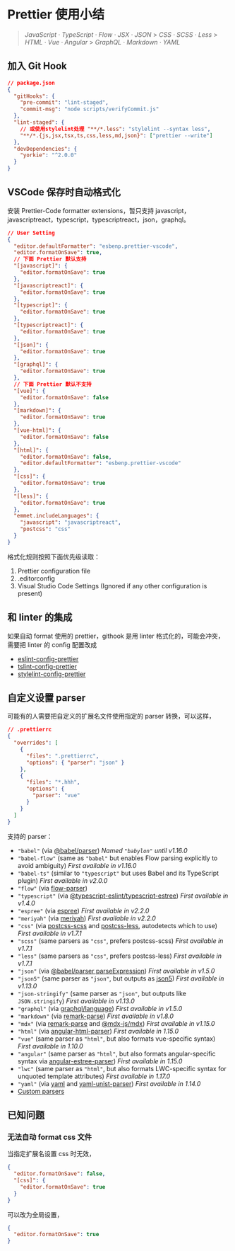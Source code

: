 # Prettier 使用小结

> _JavaScript · TypeScript · Flow · JSX · JSON_ > _CSS · SCSS · Less_ > _HTML · Vue · Angular_ > _GraphQL · Markdown · YAML_

## 加入 Git Hook

```json
// package.json
{
  "gitHooks": {
    "pre-commit": "lint-staged",
    "commit-msg": "node scripts/verifyCommit.js"
  },
  "lint-staged": {
    // 或使用stylelint处理 "**/*.less": "stylelint --syntax less",
    "**/*.{js,jsx,tsx,ts,css,less,md,json}": ["prettier --write"]
  },
  "devDependencies": {
    "yorkie": "^2.0.0"
  }
}
```

## VSCode 保存时自动格式化

安装 Prettier-Code formatter extensions，暂只支持 javascript，javascriptreact，typescript，typescriptreact，json，graphql。

```json
// User Setting
{
  "editor.defaultFormatter": "esbenp.prettier-vscode",
  "editor.formatOnSave": true,
  // 下面 Prettier 默认支持
  "[javascript]": {
    "editor.formatOnSave": true
  },
  "[javascriptreact]": {
    "editor.formatOnSave": true
  },
  "[typescript]": {
    "editor.formatOnSave": true
  },
  "[typescriptreact]": {
    "editor.formatOnSave": true
  },
  "[json]": {
    "editor.formatOnSave": true
  },
  "[graphql]": {
    "editor.formatOnSave": true
  },
  // 下面 Prettier 默认不支持
  "[vue]": {
    "editor.formatOnSave": false
  },
  "[markdown]": {
    "editor.formatOnSave": true
  },
  "[vue-html]": {
    "editor.formatOnSave": false
  },
  "[html]": {
    "editor.formatOnSave": false,
    "editor.defaultFormatter": "esbenp.prettier-vscode"
  },
  "[css]": {
    "editor.formatOnSave": true
  },
  "[less]": {
    "editor.formatOnSave": true
  },
  "emmet.includeLanguages": {
    "javascript": "javascriptreact",
    "postcss": "css"
  }
}
```

格式化规则按照下面优先级读取：

1. Prettier configuration file
1. .editorconfig
1. Visual Studio Code Settings (Ignored if any other configuration is present)

## 和 linter 的集成

如果自动 format 使用的 prettier，githook 是用 linter 格式化的，可能会冲突，需要把 linter 的 config 配置改成

- [eslint-config-prettier](https://github.com/prettier/eslint-config-prettier)
- [tslint-config-prettier](https://github.com/alexjoverm/tslint-config-prettier)
- [stylelint-config-prettier](https://github.com/prettier/stylelint-config-prettier)

## 自定义设置 parser

可能有的人需要把自定义的扩展名文件使用指定的 parser 转换，可以这样，

```json
// .prettierrc
{
  "overrides": [
    {
      "files": ".prettierrc",
      "options": { "parser": "json" }
    },
    {
      "files": "*.hhh",
      "options": {
        "parser": "vue"
      }
    }
  ]
}
```

支持的 parser：

- `"babel"` (via [@babel/parser](https://github.com/babel/babel/tree/main/packages/babel-parser)) _Named `"babylon"` until v1.16.0_
- `"babel-flow"` (same as `"babel"` but enables Flow parsing explicitly to avoid ambiguity) _First available in v1.16.0_
- `"babel-ts"` (similar to `"typescript"` but uses Babel and its TypeScript plugin) _First available in v2.0.0_
- `"flow"` (via [flow-parser](https://github.com/facebook/flow/tree/master/src/parser))
- `"typescript"` (via [@typescript-eslint/typescript-estree](https://github.com/typescript-eslint/typescript-eslint)) _First available in v1.4.0_
- `"espree"` (via [espree](https://github.com/eslint/espree)) _First available in v2.2.0_
- `"meriyah"` (via [meriyah](https://github.com/meriyah/meriyah)) _First available in v2.2.0_
- `"css"` (via [postcss-scss](https://github.com/postcss/postcss-scss) and [postcss-less](https://github.com/shellscape/postcss-less), autodetects which to use) _First available in v1.7.1_
- `"scss"` (same parsers as `"css"`, prefers postcss-scss) _First available in v1.7.1_
- `"less"` (same parsers as `"css"`, prefers postcss-less) _First available in v1.7.1_
- `"json"` (via [@babel/parser parseExpression](https://babeljs.io/docs/en/next/babel-parser.html#babelparserparseexpressioncode-options)) _First available in v1.5.0_
- `"json5"` (same parser as `"json"`, but outputs as [json5](https://json5.org/)) _First available in v1.13.0_
- `"json-stringify"` (same parser as `"json"`, but outputs like `JSON.stringify`) _First available in v1.13.0_
- `"graphql"` (via [graphql/language](https://github.com/graphql/graphql-js/tree/master/src/language)) _First available in v1.5.0_
- `"markdown"` (via [remark-parse](https://github.com/wooorm/remark/tree/main/packages/remark-parse)) _First available in v1.8.0_
- `"mdx"` (via [remark-parse](https://github.com/wooorm/remark/tree/main/packages/remark-parse) and [@mdx-js/mdx](https://github.com/mdx-js/mdx/tree/master/packages/mdx)) _First available in v1.15.0_
- `"html"` (via [angular-html-parser](https://github.com/ikatyang/angular-html-parser/tree/master/packages/angular-html-parser)) _First available in 1.15.0_
- `"vue"` (same parser as `"html"`, but also formats vue-specific syntax) _First available in 1.10.0_
- `"angular"` (same parser as `"html"`, but also formats angular-specific syntax via [angular-estree-parser](https://github.com/ikatyang/angular-estree-parser)) _First available in 1.15.0_
- `"lwc"` (same parser as `"html"`, but also formats LWC-specific syntax for unquoted template attributes) _First available in 1.17.0_
- `"yaml"` (via [yaml](https://github.com/eemeli/yaml) and [yaml-unist-parser](https://github.com/ikatyang/yaml-unist-parser)) _First available in 1.14.0_
- [Custom parsers](https://prettier.io/docs/en/api.html#custom-parser-api)

## 已知问题

### 无法自动 format css 文件

当指定扩展名设置 css 时无效，

```json
{
  "editor.formatOnSave": false,
  "[css]": {
    "editor.formatOnSave": true
  }
}
```

可以改为全局设置，

```json
{
  "editor.formatOnSave": true
}
```
